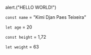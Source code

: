 
alert.("HELLO WORLD!")

```const name``` = "Kimi Djan Paes Teixeira"

```let age``` = 20

```const height``` = 1,72

```let weight``` = 63

